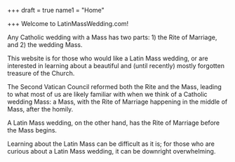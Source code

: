 +++
draft = true
name1 = "Home"

+++
Welcome to LatinMassWedding.com!

Any Catholic wedding with a Mass has two parts: 1) the Rite of Marriage, and 2) the wedding Mass. 

This website is for those who would like a Latin Mass wedding, or are interested in learning about a beautiful and (until recently) mostly forgotten treasure of the Church. 

The Second Vatican Council reformed both the Rite and the Mass, leading to what most of us are likely familiar with when we think of a Catholic wedding Mass: a Mass, with the Rite of Marriage happening in the middle of Mass, after the homily. 

A Latin Mass wedding, on the other hand, has the Rite of Marriage before the Mass begins.

Learning about the Latin Mass can be difficult as it is; for those who are curious about a Latin Mass wedding, it can be downright overwhelming. 